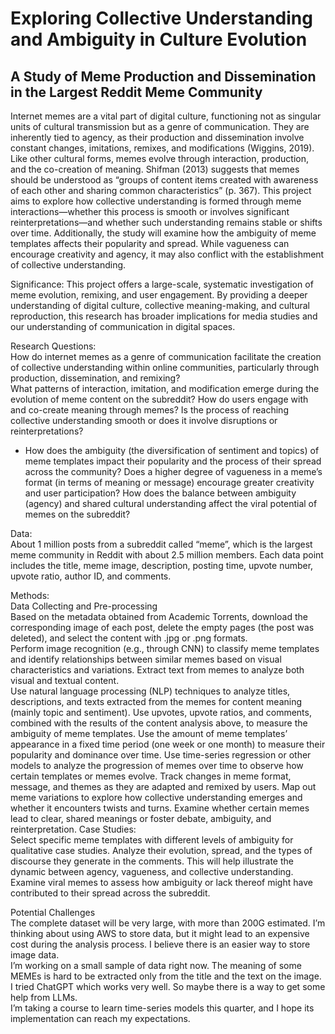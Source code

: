 # Exploring Collective Understanding and Ambiguity in Culture Evolution  
## A Study of Meme Production and Dissemination in the Largest Reddit Meme Community

Internet memes are a vital part of digital culture, functioning not as singular units of cultural transmission but as a genre of communication. They are inherently tied to agency, as their production and dissemination involve constant changes, imitations, remixes, and modifications (Wiggins, 2019). Like other cultural forms, memes evolve through interaction, production, and the co-creation of meaning. Shifman (2013) suggests that memes should be understood as “groups of content items created with awareness of each other and sharing common characteristics” (p. 367). This project aims to explore how collective understanding is formed through meme interactions—whether this process is smooth or involves significant reinterpretations—and whether such understanding remains stable or shifts over time. Additionally, the study will examine how the ambiguity of meme templates affects their popularity and spread. While vagueness can encourage creativity and agency, it may also conflict with the establishment of collective understanding.


Significance: This project offers a large-scale, systematic investigation of meme evolution, remixing, and user engagement. By providing a deeper understanding of digital culture, collective meaning-making, and cultural reproduction, this research has broader implications for media studies and our understanding of communication in digital spaces.


Research Questions:  
How do internet memes as a genre of communication facilitate the creation of collective understanding within online communities, particularly through production, dissemination, and remixing?  
What patterns of interaction, imitation, and modification emerge during the evolution of meme content on the subreddit?
How do users engage with and co-create meaning through memes? Is the process of reaching collective understanding smooth or does it involve disruptions or reinterpretations?  
* How does the ambiguity (the diversification of sentiment and topics) of meme templates impact their popularity and the process of their spread across the community?
Does a higher degree of vagueness in a meme’s format (in terms of meaning or message) encourage greater creativity and user participation?
How does the balance between ambiguity (agency) and shared cultural understanding affect the viral potential of memes on the subreddit?  


Data:  
About 1 million posts from a subreddit called “meme”, which is the largest meme community in Reddit with about 2.5 million members. Each data point includes the title, meme image, description, posting time, upvote number, upvote ratio, author ID, and comments.   


Methods:  
Data Collecting and Pre-processing   
Based on the metadata obtained from Academic Torrents, download the corresponding image of each post, delete the empty pages (the post was deleted), and select the content with .jpg or .png formats.    
Perform image recognition (e.g., through CNN) to classify meme templates and identify relationships between similar memes based on visual characteristics and variations.
Extract text from memes to analyze both visual and textual content.   
Use natural language processing (NLP) techniques to analyze titles, descriptions, and texts extracted from the memes for content meaning (mainly topic and sentiment). 
Use upvotes, upvote ratios, and comments, combined with the results of the content analysis above, to measure the ambiguity of meme templates. 
Use the amount of meme templates’ appearance in a fixed time period (one week or one month) to measure their popularity and dominance over time. 
Use time-series regression or other models to analyze the progression of memes over time to observe how certain templates or memes evolve. Track changes in meme format, message, and themes as they are adapted and remixed by users. Map out meme variations to explore how collective understanding emerges and whether it encounters twists and turns. Examine whether certain memes lead to clear, shared meanings or foster debate, ambiguity, and reinterpretation.
Case Studies:   
Select specific meme templates with different levels of ambiguity for qualitative case studies. Analyze their evolution, spread, and the types of discourse they generate in the comments. This will help illustrate the dynamic between agency, vagueness, and collective understanding.
Examine viral memes to assess how ambiguity or lack thereof might have contributed to their spread across the subreddit.

Potential Challenges   
The complete dataset will be very large, with more than 200G estimated. I’m thinking about using AWS to store data, but it might lead to an expensive cost during the analysis process. I believe there is an easier way to store image data.   
I’m working on a small sample of data right now. The meaning of some MEMEs is hard to be extracted only from the title and the text on the image. I tried ChatGPT which works very well. So maybe there is a way to get some help from LLMs.   
I’m taking a course to learn time-series models this quarter, and I hope its implementation can reach my expectations. 

